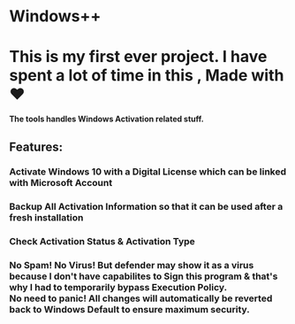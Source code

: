 <h1>Windows++</h1>

<h1><b>This is my first ever project. I have spent a lot of time in this ,  Made with ❤<b></h1>

The tools handles Windows Activation related stuff.

<h2><b>Features:</b> </h2>
<h3>Activate Windows 10 with a Digital License which can be linked with Microsoft Account<h3>
<h3>Backup All Activation Information so that it can be used after a fresh installation<h3>
<h3>Check Activation Status & Activation Type<h3>
<h3><b>No Spam! No Virus! But defender may show it as a virus because I don't have capabilites to Sign this program & that's why I had to temporarily bypass Execution Policy. <br> No need to panic! All changes will automatically be reverted back to Windows Default to ensure maximum security.<b><h3>
  
